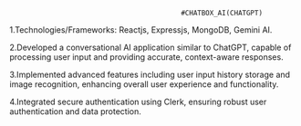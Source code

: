                                               #CHATBOX_AI(CHATGPT)
                                              
1.Technologies/Frameworks:  Reactjs, Expressjs, MongoDB, Gemini AI.

2.Developed a conversational AI application similar to ChatGPT, capable of processing user input and providing accurate, context-aware responses.

3.Implemented advanced features including user input history storage and image recognition, enhancing overall user experience and functionality.

4.Integrated secure authentication using Clerk, ensuring robust user authentication and data protection.

